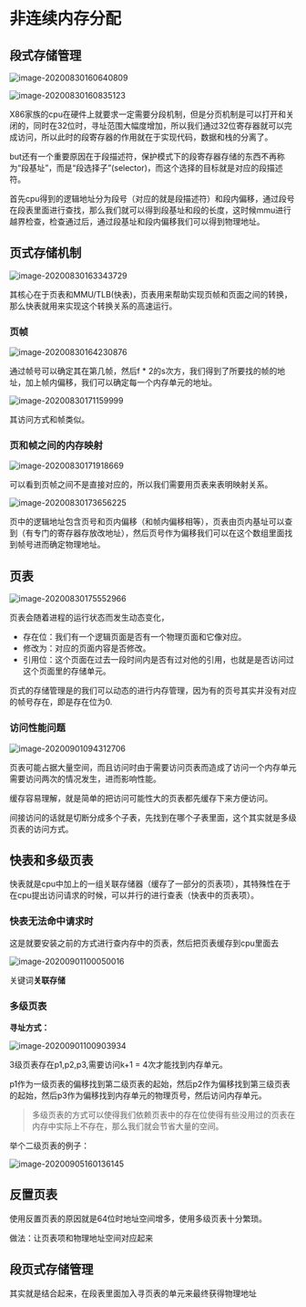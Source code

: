 # 非连续内存分配

## 段式存储管理

![image-20200830160640809](非连续内存分配.assets/image-20200830160640809.png)



![image-20200830160835123](非连续内存分配.assets/image-20200830160835123.png)

X86家族的cpu在硬件上就要求一定需要分段机制，但是分页机制是可以打开和关闭的，同时在32位时，寻址范围大幅度增加，所以我们通过32位寄存器就可以完成访问，所以此时的段寄存器的作用就在于实现代码，数据和栈的分离了。

but还有一个重要原因在于段描述符，保护模式下的段寄存器存储的东西不再称为“段基址”，而是“段选择子”(selector)，而这个选择的目标就是对应的段描述符。

首先cpu得到的逻辑地址分为段号（对应的就是段描述符）和段内偏移，通过段号在段表里面进行查找，那么我们就可以得到段基址和段的长度，这时候mmu进行越界检查，检查通过后，通过段基址和段内偏移我们可以得到物理地址。

## 页式存储机制

![image-20200830163343729](非连续内存分配.assets/image-20200830163343729.png)

其核心在于页表和MMU/TLB(快表)，页表用来帮助实现页帧和页面之间的转换，那么快表就用来实现这个转换关系的高速运行。

### 页帧

![image-20200830164230876](非连续内存分配.assets/image-20200830164230876.png)

通过帧号可以确定其在第几帧，然后f * 2的s次方，我们得到了所要找的帧的地址，加上帧内偏移，我们可以确定每一个内存单元的地址。

![image-20200830171159999](非连续内存分配.assets/image-20200830171159999.png)

其访问方式和帧类似。

### 页和帧之间的内存映射

![image-20200830171918669](非连续内存分配.assets/image-20200830171918669.png)

可以看到页帧之间不是直接对应的，所以我们需要用页表来表明映射关系。

![image-20200830173656225](非连续内存分配.assets/image-20200830173656225.png)

页中的逻辑地址包含页号和页内偏移（和帧内偏移相等），页表由页内基址可以查到（有专门的寄存器存放改地址），然后页号作为偏移我们可以在这个数组里面找到帧号进而确定物理地址。

## 页表

![image-20200830175552966](非连续内存分配.assets/image-20200830175552966.png)

页表会随着进程的运行状态而发生动态变化，

* 存在位：我们有一个逻辑页面是否有一个物理页面和它像对应。
* 修改为：对应的页面内容是否修改。
* 引用位：这个页面在过去一段时间内是否有过对他的引用，也就是是否访问过这个页面里的存储单元。

页式的存储管理是的我们可以动态的进行内存管理，因为有的页号其实并没有对应的帧号存在，即是存在位为0.

### 访问性能问题

![image-20200901094312706](非连续内存分配.assets/image-20200901094312706.png)

页表可能占据大量空间，而且访问时由于需要访问页表而造成了访问一个内存单元需要访问两次的情况发生，进而影响性能。

缓存容易理解，就是简单的把访问可能性大的页表都先缓存下来方便访问。

间接访问的话就是切断分成多个子表，先找到在哪个子表里面，这个其实就是多级页表的访问方式。

## 快表和多级页表

快表就是cpu中加上的一组关联存储器（缓存了一部分的页表项），其特殊性在于在cpu提出访问请求的时候，可以并行的进行查表（快表中的页表项）。

### 快表无法命中请求时

这是就要安装之前的方式进行查内存中的页表，然后把页表缓存到cpu里面去

![image-20200901100050016](非连续内存分配.assets/image-20200901100050016.png)

关键词**关联存储**

### 多级页表

**寻址方式：**

![image-20200901100903934](非连续内存分配.assets/image-20200901100903934.png)

3级页表存在p1,p2,p3,需要访问k+1 = 4次才能找到内存单元。

p1作为一级页表的偏移找到第二级页表的起始，然后p2作为偏移找到第三级页表的起始，然后p3作为偏移找到内存单元的物理页号，然后访问内存单元。

> 多级页表的方式可以使得我们依赖页表中的存在位使得有些没用过的页表在内存中实际上不存在，那么我们就会节省大量的空间。

举个二级页表的例子：

![image-20200905160136145](非连续内存分配.assets/image-20200905160136145.png)

## 反置页表

使用反置页表的原因就是64位时地址空间增多，使用多级页表十分繁琐。

做法：让页表项和物理地址空间对应起来

## 段页式存储管理

其实就是结合起来，在段表里面加入寻页表的单元来最终获得物理地址

